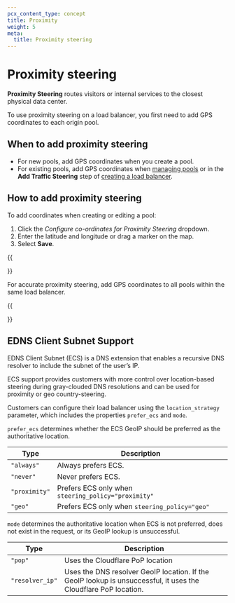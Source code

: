 ```yaml
---
pcx_content_type: concept
title: Proximity
weight: 5
meta:
  title: Proximity steering
---
```


# Proximity steering

**Proximity Steering** routes visitors or internal services to the closest physical data center.

To use proximity steering on a load balancer, you first need to add GPS coordinates to each origin pool.

## When to add proximity steering

- For new pools, add GPS coordinates when you create a pool.
- For existing pools, add GPS coordinates when [managing pools](/load-balancing/how-to/create-pool/#edit-a-pool) or in the **Add Traffic Steering** step of [creating a load balancer](/load-balancing/how-to/create-load-balancer/).

## How to add proximity steering

To add coordinates when creating or editing a pool:

1.  Click the _Configure co-ordinates for Proximity Steering_ dropdown.
2.  Enter the latitude and longitude or drag a marker on the map.
3.  Select **Save**.

{{<Aside type="warning" header="Warning:">}}

For accurate proximity steering, add GPS coordinates to all pools within the same load balancer.

{{</Aside>}}

## EDNS Client Subnet Support

EDNS Client Subnet (ECS) is a DNS extension that enables a recursive DNS resolver to include the subnet of the user’s IP. 

ECS support provides customers with more control over location-based steering during gray-clouded DNS resolutions and can be used for proximity or geo country-steering.

Customers can configure their load balancer using the `location_strategy` parameter, which includes the properties `prefer_ecs` and `mode`.

`prefer_ecs` determines whether the ECS GeoIP should be preferred as the authoritative location.

| Type | Description |
| --- | --- |
| `"always"`| Always prefers ECS. |
| `"never"` | Never prefers ECS. |
| `"proximity"` | Prefers ECS only when `steering_policy="proximity"` |
| `"geo"` | Prefers ECS only when `steering_policy="geo"` |

`mode` determines the authoritative location when ECS is not preferred, does not exist in the request, or its GeoIP lookup is unsuccessful. 

| Type | Description |
| --- | --- |
| `"pop"` | Uses the Cloudflare PoP location |
| `"resolver_ip"` | Uses the DNS resolver GeoIP location. If the GeoIP lookup is unsuccessful, it uses the Cloudflare PoP location. |
